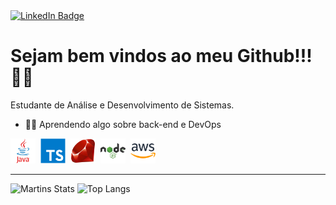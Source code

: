   <div id="badges">
  <a href = "https://www.linkedin.com/in/martinsneto8080/">
    <img src="https://img.shields.io/badge/LinkedIn-blue?style=for-the-badge&logo=linkedin&logoColor=white" alt="LinkedIn Badge"/>
  </a>
</div>

# Sejam bem vindos ao meu Github!!! 🧑‍💻

Estudante de Análise e Desenvolvimento de Sistemas.

- 👩‍💻 Aprendendo algo sobre back-end e DevOps

<div>
  <img src="https://github.com/devicons/devicon/blob/master/icons/java/java-original-wordmark.svg" title="Java" alt="Java" width="40" height="40"/>&nbsp;
  <img src="https://github.com/devicons/devicon/blob/master/icons/typescript/typescript-original.svg" title="Typescript" alt="Typescript" width="40" height="40"/>&nbsp;
  <img src="https://github.com/devicons/devicon/blob/master/icons/ruby/ruby-original.svg" title="Ruby" alt="Ruby" width="40" height="40"/>&nbsp;
  <img src="https://github.com/devicons/devicon/blob/master/icons/nodejs/nodejs-original-wordmark.svg" title="Nodejs" alt="Nodejs" width="40" height="40"/>&nbsp;
  <img src="https://github.com/devicons/devicon/blob/master/icons/amazonwebservices/amazonwebservices-original-wordmark.svg" title="amazonwebservices" alt="amazonwebservices" width="40" height="40"/>&nbsp;
</div>

---
![Martins Stats](https://github-readme-stats.vercel.app/api?username=MartinsNeto80&show_icons=true&theme=dark)
![Top Langs](https://github-readme-stats.vercel.app/api/top-langs/?username=MartinsNeto80&layout=compact&langs_count=16&theme=dark)

